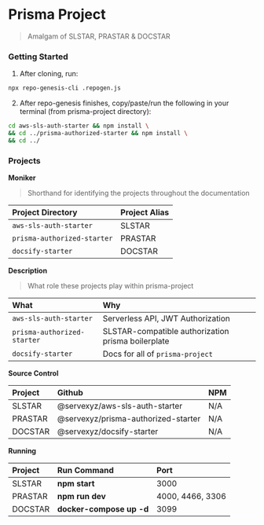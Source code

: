 # Prisma Project

> Amalgam of SLSTAR, PRASTAR & DOCSTAR

### Getting Started

1.  After cloning, run:

```bash
npx repo-genesis-cli .repogen.js
```

2.  After repo-genesis finishes, copy/paste/run the following in your terminal (from prisma-project directory):

```bash
cd aws-sls-auth-starter && npm install \
&& cd ../prisma-authorized-starter && npm install \
&& cd ../
```

### Projects

**Moniker**

> Shorthand for identifying the projects throughout the documentation

| Project Directory           | Project Alias |
| :-------------------------- | :------------ |
| `aws-sls-auth-starter`      | SLSTAR        |
| `prisma-authorized-starter` | PRASTAR       |
| `docsify-starter`           | DOCSTAR       |

**Description**

> What role these projects play within prisma-project

| What                        | Why                                                |
| :-------------------------- | :------------------------------------------------- |
| `aws-sls-auth-starter`      | Serverless API, JWT Authorization                  |
| `prisma-authorized-starter` | SLSTAR-compatible authorization prisma boilerplate |
| `docsify-starter`           | Docs for all of `prisma-project`                   |

**Source Control**

| Project | Github                              | NPM |
| :------ | :---------------------------------- | :-- |
| SLSTAR  | @servexyz/aws-sls-auth-starter      | N/A |
| PRASTAR | @servexyz/prisma-authorized-starter | N/A |
| DOCSTAR | @servexyz/docsify-starter           | N/A |

**Running**

| Project | Run Command              | Port             |
| :------ | :----------------------- | :--------------- |
| SLSTAR  | **npm start**            | 3000             |
| PRASTAR | **npm run dev**          | 4000, 4466, 3306 |
| DOCSTAR | **docker-compose up -d** | 3099             |

```

```

